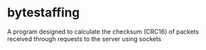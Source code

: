 # bytestaffing
A program designed to calculate the checksum (CRC16) of packets received through requests to the server using sockets
